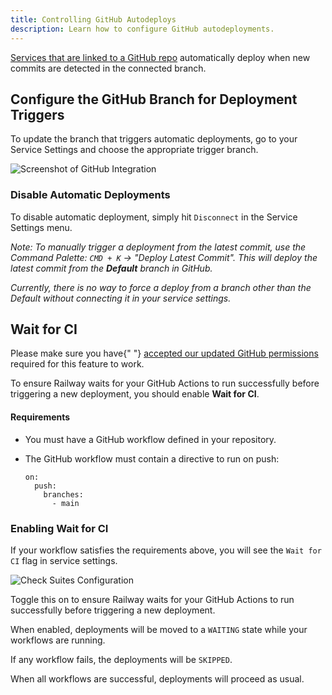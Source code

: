 ```yaml
---
title: Controlling GitHub Autodeploys
description: Learn how to configure GitHub autodeployments.
---
```


[Services that are linked to a GitHub repo](/guides/services#deploying-from-a-github-repo) automatically deploy when new commits are detected in the connected branch.

## Configure the GitHub Branch for Deployment Triggers

To update the branch that triggers automatic deployments, go to your Service Settings and choose the appropriate trigger branch.

<Image
src="https://res.cloudinary.com/railway/image/upload/v1713907838/docs/triggerBranch_tzf9q3.png"
alt="Screenshot of GitHub Integration"
layout="responsive"
width={903} height={523} quality={80} />

### Disable Automatic Deployments

To disable automatic deployment, simply hit `Disconnect` in the Service Settings menu.

_Note: To manually trigger a deployment from the latest commit, use the Command Palette: `CMD + K` -> "Deploy Latest Commit". This will deploy the latest commit from the **Default** branch in GitHub._

_Currently, there is no way to force a deploy from a branch other than the Default without connecting it in your service settings._

## Wait for CI

<Banner variant="info">
  Please make sure you have{" "}
  <a href="https://github.com/settings/installations" target="_blank">accepted our updated GitHub permissions</a>
  required for this feature to work.
</Banner>

To ensure Railway waits for your GitHub Actions to run successfully before triggering a new deployment, you should enable **Wait for CI**.

#### Requirements

- You must have a GitHub workflow defined in your repository.
- The GitHub workflow must contain a directive to run on push:

  ```plaintext
  on:
    push:
      branches:
        - main
  ```

### Enabling Wait for CI

If your workflow satisfies the requirements above, you will see the `Wait for CI` flag in service settings.

<Image src="https://res.cloudinary.com/railway/image/upload/v1730324753/docs/deployments/waitforci_dkfsxy.png" alt="Check Suites Configuration" layout="responsive" width={1340} height={392} quality={80} />

Toggle this on to ensure Railway waits for your GitHub Actions to run successfully before triggering a new deployment.

When enabled, deployments will be moved to a `WAITING` state while your workflows are running.

If any workflow fails, the deployments will be `SKIPPED`.

When all workflows are successful, deployments will proceed as usual.
